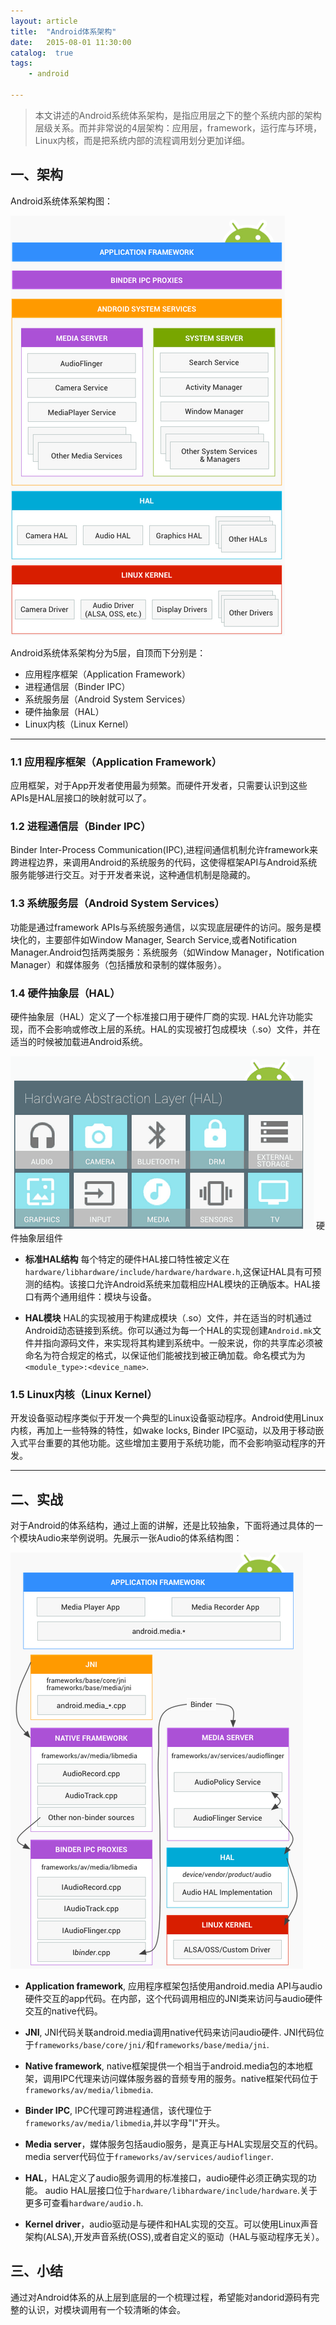 ```yaml
---
layout: article
title:  "Android体系架构"
date:   2015-08-01 11:30:00
catalog:  true
tags:
    - android

---
```



>  本文讲述的Android系统体系架构，是指应用层之下的整个系统内部的架构层级关系。而并非常说的4层架构：应用层，framework，运行库与环境，Linux内核，而是把系统内部的流程调用划分更加详细。

## 一、架构

Android系统体系架构图：

![android architecture](../images/android-arch/1.png)

Android系统体系架构分为5层，自顶而下分别是：

- 应用程序框架（Application Framework）
- 进程通信层（Binder IPC）
- 系统服务层（Android System Services）
- 硬件抽象层（HAL）
- Linux内核（Linux Kernel）

----------

### 1.1 应用程序框架（Application Framework）
应用框架，对于App开发者使用最为频繁。而硬件开发者，只需要认识到这些APIs是HAL层接口的映射就可以了。

### 1.2 进程通信层（Binder IPC）
Binder Inter-Process Communication(IPC),进程间通信机制允许framework来跨进程边界，来调用Android的系统服务的代码，这使得框架API与Android系统服务能够进行交互。对于开发者来说，这种通信机制是隐藏的。

### 1.3 系统服务层（Android System Services）
功能是通过framework APIs与系统服务通信，以实现底层硬件的访问。服务是模块化的，主要部件如Window Manager, Search Service,或者Notification Manager.Android包括两类服务：系统服务（如Window Manager，Notification Manager）和媒体服务（包括播放和录制的媒体服务）。

### 1.4 硬件抽象层（HAL）
硬件抽象层（HAL）定义了一个标准接口用于硬件厂商的实现. HAL允许功能实现，而不会影响或修改上层的系统。HAL的实现被打包成模块（.so）文件，并在适当的时候被加载进Android系统。


![HAL components](../images/android-arch/2.png)
  硬件抽象层组件

- **标准HAL结构**
每个特定的硬件HAL接口特性被定义在`hardware/libhardware/include/hardware/hardware.h`,这保证HAL具有可预测的结构。该接口允许Android系统来加载相应HAL模块的正确版本。HAL接口有两个通用组件：模块与设备。

- **HAL模块**
HAL的实现被用于构建成模块（.so）文件，并在适当的时机通过Android动态链接到系统。你可以通过为每一个HAL的实现创建`Android.mk`文件并指向源码文件，来实现将其构建到系统中。一般来说，你的共享库必须被命名为符合规定的格式，以保证他们能被找到被正确加载。命名模式为为 `<module_type>:<device_name>`.

### 1.5 Linux内核（Linux Kernel）
开发设备驱动程序类似于开发一个典型的Linux设备驱动程序。Android使用Linux内核，再加上一些特殊的特性，如wake locks, Binder IPC驱动，以及用于移动嵌入式平台重要的其他功能。这些增加主要用于系统功能，而不会影响驱动程序的开发。


----------

## 二、实战
对于Android的体系结构，通过上面的讲解，还是比较抽象，下面将通过具体的一个模块Audio来举例说明。先展示一张Audio的体系结构图：

![Audio architecture](../images/android-arch/3.png)

- **Application framework**, 应用程序框架包括使用android.media API与audio硬件交互的app代码。在内部，这个代码调用相应的JNI类来访问与audio硬件交互的native代码。

- **JNI**, JNI代码关联android.media调用native代码来访问audio硬件. JNI代码位于`frameworks/base/core/jni/`和`frameworks/base/media/jni`.

- **Native framework**, native框架提供一个相当于android.media包的本地框架，调用IPC代理来访问媒体服务器的音频专用的服务。native框架代码位于`frameworks/av/media/libmedia`.

- **Binder IPC**, IPC代理可跨进程通信，该代理位于`frameworks/av/media/libmedia`,并以字母"I"开头。

- **Media server**，媒体服务包括audio服务，是真正与HAL实现层交互的代码。media server代码位于`frameworks/av/services/audioflinger`.

- **HAL**，HAL定义了audio服务调用的标准接口，audio硬件必须正确实现的功能。 audio HAL层接口位于`hardware/libhardware/include/hardware`.关于更多可查看`hardware/audio.h`.

- **Kernel driver**，audio驱动是与硬件和HAL实现的交互。可以使用Linux声音架构(ALSA),开发声音系统(OSS),或者自定义的驱动（HAL与驱动程序无关）。

## 三、小结
通过对Android体系的从上层到底层的一个梳理过程，希望能对andorid源码有完整的认识，对模块调用有一个较清晰的体会。
